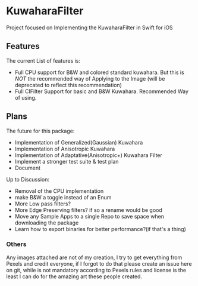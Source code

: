 # KuwaharaFilter
Project focused on Implementing the KuwaharaFilter in Swift for iOS

## Features
The current List of features is:
- Full CPU support for B&W and colored standard kuwahara. But this is *NOT* the recommended way of Applying to the Image (will be deprecated to reflect this recommendation)
- Full CIFilter Support for basic and B&W Kuwahara. Recommended Way of using.


## Plans

The future for this package:
- Implementation of Generalized(Gaussian) Kuwahara
- Implementation of Anisotropic Kuwahara
- Implementation of Adaptative(Anisotropic+) Kuwahara Filter
- Implement a stronger test suite & test plan
- Document

Up to Discussion:
- Removal of the CPU implementation
- make B&W a toggle instead of an Enum
- More Low pass filters?
- More Edge Preserving filters? if so a rename would be good
- Move any Sample Apps to a single Repo to save space when downloading the package
- Learn how to export binaries for better performance?(if that's a thing)

### Others

 Any images attached are not of my creation, I try to get everything from Pexels and credit everyone, if I forgot to do that please create an issue here on git, while is not mandatory according to Pexels rules and license is the least I can do for the amazing art these people created.

